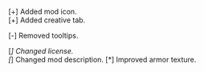 [+] Added mod icon.\
[+] Added creative tab.

[-] Removed tooltips.

[*] Changed license.\
[*] Changed mod description.
[*] Improved armor texture.
